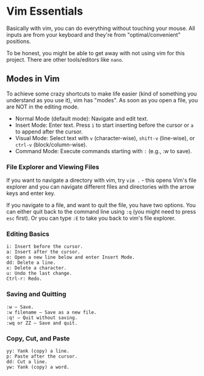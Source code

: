 # Vim Essentials

Basically with vim, you can do everything without touching your mouse. All inputs are from your keyboard and they're from "optimal/convenient" positions.

To be honest, you might be able to get away with not using vim for this project. There are other tools/editors like `nano`. 

## **Modes in Vim**

To achieve some crazy shortcuts to make life easier (kind of something you understand as you use it), vim has "modes". As soon as you open a file, you are NOT in the editing mode. 

   *  Normal Mode (default mode): Navigate and edit text.
   *  Insert Mode: Enter text. Press `i` to start inserting before the cursor or `a` to append after the cursor.
   *  Visual Mode: Select text with `v` (character-wise), `shift-v` (line-wise), or `ctrl-v` (block/column-wise).
   *  Command Mode: Execute commands starting with `:` (e.g., :w to save).

### **File Explorer and Viewing Files** 
If you want to navigate a directory with vim, try  `vim .` - this opens Vim's file explorer and you can navigate different files and directories with the arrow keys and enter key.

If you navigate to a file, and want to quit the file, you have two options. You can either quit back to the command line using `:q` (you might need to press `esc` first). Or you can type `:E` to take you back to vim's file explorer. 

### **Editing Basics**

    i: Insert before the cursor.
    a: Insert after the cursor.
    o: Open a new line below and enter Insert Mode.
    dd: Delete a line.
    x: Delete a character.
    u: Undo the last change.
    Ctrl-r: Redo.

###  **Saving and Quitting**

    :w – Save.
    :w filename – Save as a new file.
    :q! – Quit without saving.
    :wq or ZZ – Save and quit.

###  **Copy, Cut, and Paste**

    yy: Yank (copy) a line.
    p: Paste after the cursor.
    dd: Cut a line.
    yw: Yank (copy) a word.
